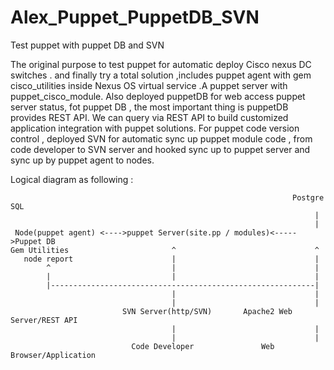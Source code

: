 # Alex_Puppet_PuppetDB_SVN
Test puppet with puppet DB and SVN

The original purpose to test puppet for automatic deploy Cisco nexus DC switches . and finally try a total solution ,includes puppet agent with gem cisco_utilities inside Nexus OS virtual service .A puppet server with puppet_cisco_module. Also deployed puppetDB for web access puppet server status, fot puppet DB , the most important thing is puppetDB provides REST API. We can query via REST API to build customized application integration with puppet solutions. For puppet code version control , deployed SVN for automatic sync up puppet module code , from code developer to SVN server and hooked sync up to puppet server and sync up by puppet agent to nodes.

Logical diagram as following :


                                                                   Postgre SQL
                                                                        |
                                                                        |
     Node(puppet agent) <---->puppet Server(site.pp / modules)<----->Puppet DB
    Gem Utilities                       ^                               ^
       node report                      |                               |
            ^                           |                               |
            |                           |                               | 
            |-----------------------------------------------------------|
                                        |                               |
                                        |                               | 
                             SVN Server(http/SVN)       Apache2 Web Server/REST API 
                                        |                               |
                                        |                               |
                               Code Developer               Web Browser/Application
          
                                                         
                                                         
